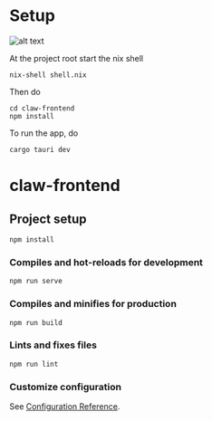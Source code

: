 # Setup
![alt text](http://url/to/https://github.com/JSH4a/Claw/blob/main/claw-frontend/src/assets/logo.png)


At the project root start the nix shell 

    nix-shell shell.nix

Then do

    cd claw-frontend
    npm install

To run the app, do
    
    cargo tauri dev 

# claw-frontend

## Project setup
```
npm install
```

### Compiles and hot-reloads for development
```
npm run serve
```

### Compiles and minifies for production
```
npm run build
```

### Lints and fixes files
```
npm run lint
```

### Customize configuration
See [Configuration Reference](https://cli.vuejs.org/config/).
